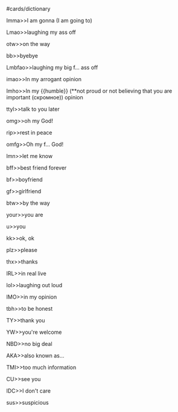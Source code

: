 #cards/dictionary 

Imma>>I am gonna (I am going to)

Lmao>>laughing my ass off <!--SR:!2024-03-03,55,310-->

otw>>on the way <!--SR:!2024-03-03,43,309-->

bb>>byebye <!--SR:!2024-03-09,38,300-->

Lmbfao>>laughing my big f... ass off <!--SR:!2024-02-14,16,326-->

imao>>In my arrogant opinion <!--SR:!2024-02-25,27,303-->

Imho>>In my {{humble}} (**not proud or not believing that you are important (скромное)) opinion <!--SR:!2024-02-25,46,294-->

ttyl>>talk to you later

omg>>oh my God!

rip>>rest in peace

omfg>>Oh my f... God! <!--SR:!2024-03-10,44,316-->

lmn>>let me know <!--SR:!2024-03-08,42,316-->

bff>>best friend forever <!--SR:!2024-03-07,38,299-->

bf>>boyfriend <!--SR:!2024-04-06,71,327-->

gf>>girlfriend <!--SR:!2024-02-26,39,304-->

btw>>by the way <!--SR:!2024-02-04,4,316-->

your>>you are

u>>you <!--SR:!2024-04-14,76,330-->

kk>>ok, ok <!--SR:!2024-02-15,36,302-->

plz>>please <!--SR:!2024-03-02,45,304-->

thx>>thanks <!--SR:!2024-02-18,38,302-->

IRL>>in real live <!--SR:!2024-02-03,4,314-->

lol>>laughing out loud <!--SR:!2024-02-05,17,320-->

IMO>>in my opinion <!--SR:!2024-02-12,17,326-->

tbh>>to be honest <!--SR:!2024-02-16,16,331-->

TY>>thank you

YW>>you're welcome <!--SR:!2024-02-03,29,274-->

NBD>>no big deal <!--SR:!2024-02-05,33,290-->

AKA>>also known as...

TMI>>too much information

CU>>see you <!--SR:!2024-02-02,4,312-->

IDC>>I don't care <!--SR:!2024-03-09,40,293-->

sus>>suspicious <!--SR:!2024-02-12,19,324-->